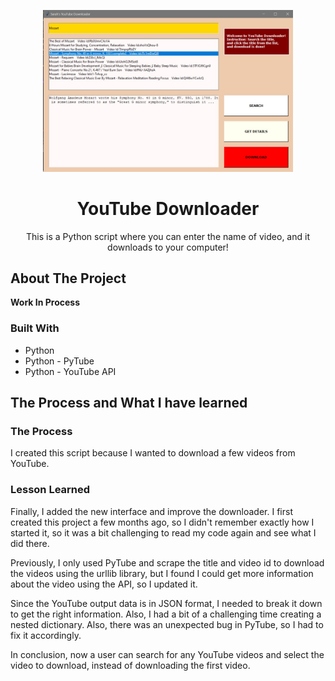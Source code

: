 <p align="center">
  <a href="https://github.com/saraheunjikim/Youtube-Downloader">
    <img src="YT.JPG" alt="Logo" width="400">
  </a>
  <h1 align="center">YouTube Downloader</h1>
  <p align="center">
    This is a Python script where you can enter the name of video, and it downloads to your computer!
</p>

<!-- ABOUT THE PROJECT -->
## About The Project
<b> Work In Process</b>

### Built With

* []()Python
* []()Python - PyTube
* []()Python - YouTube API

<!-- GETTING STARTED -->
## The Process and What I have learned

### The Process
<p>
  I created this script because I wanted to download a few videos from YouTube.
</p>

### Lesson Learned
<p>
Finally, I added the new interface and improve the downloader. I first created this project a few months ago, so I didn't remember exactly how I started it, so it was a bit challenging to read my code again and see what I did there. 
</p>
<p>
Previously, I only used PyTube and scrape the title and video id to download the videos using the urllib library, but I found I could get more information about the video using the API, so I updated it.
</p>
<p>  
Since the YouTube output data is in JSON format, I needed to break it down to get the right information. Also, I had a bit of a challenging time creating a nested dictionary. Also, there was an unexpected bug in PyTube, so I had to fix it accordingly.
</p>
<p>  
In conclusion, now a user can search for any YouTube videos and select the video to download, instead of downloading the first video. 
</p>

